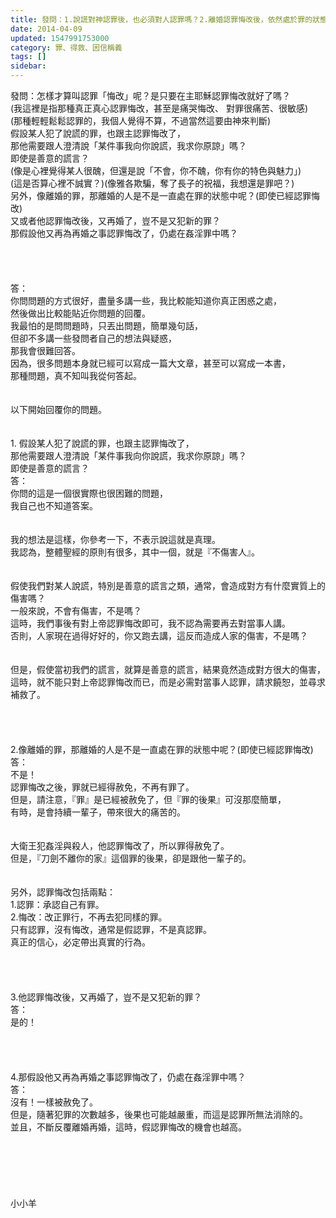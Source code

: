 ```yaml
---
title: 發問：1.說謊對神認罪後，也必須對人認罪嗎？2.離婚認罪悔改後，依然處於罪的狀態嗎？
date: 2014-04-09
updated: 1547991753000
category: 罪、得救、因信稱義
tags: []
sidebar: 
---
```


<p>發問：怎樣才算叫認罪「悔改」呢？是只要在主耶穌認罪悔改就好了嗎？<br/>(我這裡是指那種真正真心認罪悔改，甚至是痛哭悔改、 對罪很痛苦、很敏感)<br/>(那種輕輕鬆鬆認罪的，我個人覺得不算，不過當然這要由神來判斷)<br/>假設某人犯了說謊的罪，也跟主認罪悔改了， <br/>那他需要跟人澄清說「某件事我向你說謊，我求你原諒」嗎？<br/>即使是善意的謊言？<br/>(像是心裡覺得某人很醜，但還是說「不會，你不醜，你有你的特色與魅力」)<br/>(這是否算心裡不誠實？)(像雅各欺騙，奪了長子的祝福，我想還是罪吧？)<br/>另外，像離婚的罪，那離婚的人是不是一直處在罪的狀態中呢？(即使已經認罪悔改)<br/>又或者他認罪悔改後，又再婚了，豈不是又犯新的罪？<br/>那假設他又再為再婚之事認罪悔改了，仍處在姦淫罪中嗎？<br/><br/><!--more--><br/><br/><br/>答：<br/>你問問題的方式很好，盡量多講一些，我比較能知道你真正困惑之處，<br/>然後做出比較能貼近你問題的回覆。<br/>我最怕的是問問題時，只丟出問題，簡單幾句話，<br/>但卻不多講一些發問者自己的想法與疑惑，<br/>那我會很難回答。<br/>因為，很多問題本身就已經可以寫成一篇大文章，甚至可以寫成一本書，<br/>那種問題，真不知叫我從何答起。<br/> <br/><br/>以下開始回覆你的問題。<br/><br/> <br/>1. 假設某人犯了說謊的罪，也跟主認罪悔改了， <br/>那他需要跟人澄清說「某件事我向你說謊，我求你原諒」嗎？<br/>即使是善意的謊言？<br/>答：<br/>你問的這是一個很實際也很困難的問題，<br/>我自己也不知道答案。<br/> <br/><br/>我的想法是這樣，你參考一下，不表示說這就是真理。<br/>我認為，整體聖經的原則有很多，其中一個，就是『不傷害人』。<br/> <br/><br/>假使我們對某人說謊，特別是善意的謊言之類，通常，會造成對方有什麼實質上的傷害嗎？<br/>一般來說，不會有傷害，不是嗎？<br/>這時，我們事後有對上帝認罪悔改即可，我不認為需要再去對當事人講。<br/>否則，人家現在過得好好的，你又跑去講，這反而造成人家的傷害，不是嗎？<br/> <br/><br/>但是，假使當初我們的謊言，就算是善意的謊言，結果竟然造成對方很大的傷害，<br/>這時，就不能只對上帝認罪悔改而已，而是必需對當事人認罪，請求饒恕，並尋求補救了。<br/> <br/> <br/><br/><br/>2.像離婚的罪，那離婚的人是不是一直處在罪的狀態中呢？(即使已經認罪悔改)<br/>答：<br/>不是！<br/>認罪悔改之後，罪就已經得赦免，不再有罪了。<br/>但是，請注意，『罪』是已經被赦免了，但『罪的後果』可沒那麼簡單，<br/>有時，是會持續一輩子，帶來很大的痛苦的。<br/> <br/><br/>大衛王犯姦淫與殺人，他認罪悔改了，所以罪得赦免了。<br/>但是，『刀劍不離你的家』這個罪的後果，卻是跟他一輩子的。<br/> <br/><br/>另外，認罪悔改包括兩點：<br/>1.認罪：承認自己有罪。<br/>2.悔改：改正罪行，不再去犯同樣的罪。<br/>只有認罪，沒有悔改，通常是假認罪，不是真認罪。<br/>真正的信心，必定帶出真實的行為。<br/> <br/> <br/><br/><br/>3.他認罪悔改後，又再婚了，豈不是又犯新的罪？<br/>答：<br/>是的！<br/> <br/><br/><br/> <br/>4.那假設他又再為再婚之事認罪悔改了，仍處在姦淫罪中嗎？<br/>答：<br/>沒有！一樣被赦免了。<br/>但是，隨著犯罪的次數越多，後果也可能越嚴重，而這是認罪所無法消除的。<br/>並且，不斷反覆離婚再婚，這時，假認罪悔改的機會也越高。<br/> <br/><br/><br/><br/><br/><br/>小小羊<br/><br/><br/><br/><br/><br/></p>